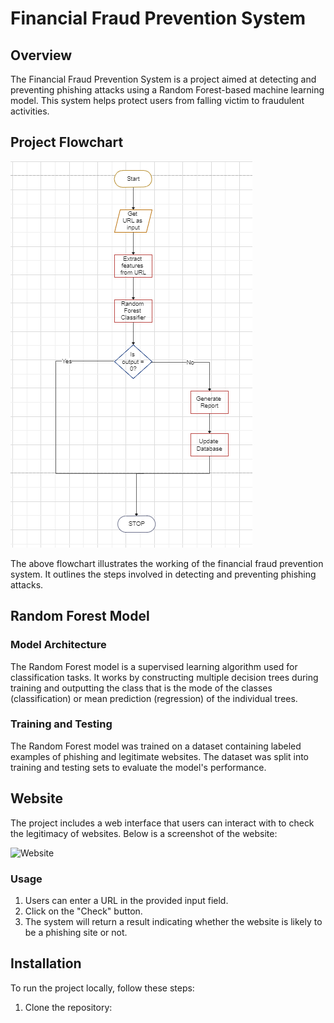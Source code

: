 # Financial Fraud Prevention System

## Overview

The Financial Fraud Prevention System is a project aimed at detecting and preventing phishing attacks using a Random Forest-based machine learning model. This system helps protect users from falling victim to fraudulent activities.

## Project Flowchart

![Flowchart](https://github.com/Yash02255/Financial-Fraud-Preventiom/blob/main/Screenshot%202023-11-05%20052755.png)

The above flowchart illustrates the working of the financial fraud prevention system. It outlines the steps involved in detecting and preventing phishing attacks.

## Random Forest Model

### Model Architecture

The Random Forest model is a supervised learning algorithm used for classification tasks. It works by constructing multiple decision trees during training and outputting the class that is the mode of the classes (classification) or mean prediction (regression) of the individual trees.

### Training and Testing

The Random Forest model was trained on a dataset containing labeled examples of phishing and legitimate websites. The dataset was split into training and testing sets to evaluate the model's performance.

## Website

The project includes a web interface that users can interact with to check the legitimacy of websites. Below is a screenshot of the website:

![Website](images/website.png)

### Usage

1. Users can enter a URL in the provided input field.
2. Click on the "Check" button.
3. The system will return a result indicating whether the website is likely to be a phishing site or not.

## Installation

To run the project locally, follow these steps:

1. Clone the repository:
